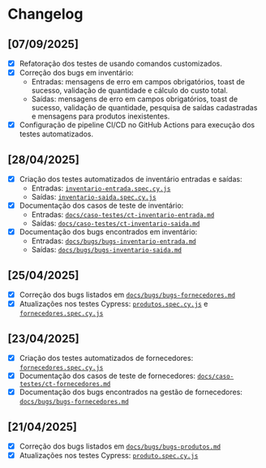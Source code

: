# Changelog

## [07/09/2025]
- [x] Refatoração dos testes de usando comandos customizados.
- [x] Correção dos bugs em inventário:
    - Entradas: mensagens de erro em campos obrigatórios, toast de sucesso, validação de quantidade e cálculo do custo total.
    - Saídas: mensagens de erro em campos obrigatórios, toast de sucesso, validação de quantidade, pesquisa de saídas cadastradas e mensagens para produtos inexistentes.
- [x] Configuração de pipeline CI/CD no GitHub Actions para execução dos testes automatizados.

## [28/04/2025]
- [x] Criação dos testes automatizados de inventário entradas e saídas: 
  - Entradas: [`inventario-entrada.spec.cy.js`](./cypress/e2e/inventario-entrada.cy.js) 
  - Saídas: [`inventario-saida.spec.cy.js`](./cypress/e2e/inventario-saida.cy.js)
- [x] Documentação dos casos de teste de inventário:
  - Entradas: [`docs/caso-testes/ct-inventario-entrada.md`](./docs/caso-testes/ct-inventario-entrada.md)
  - Saídas: [`docs/caso-testes/ct-inventario-saida.md`](./docs/caso-testes/ct-inventario-saida.md)
- [x] Documentação dos bugs encontrados em inventário:
  - Entradas: [`docs/bugs/bugs-inventario-entrada.md`](./docs/bugs/bugs-inventario-entrada.md)
  - Saídas: [`docs/bugs/bugs-inventario-saida.md`](./docs/bugs/bugs-inventario-saida.md)

## [25/04/2025]
- [x] Correção dos bugs listados em [`docs/bugs/bugs-fornecedores.md`](./docs/bugs/bugs-fornecedores.md)
- [x] Atualizações nos testes Cypress: [`produtos.spec.cy.js`](./cypress/e2e/produtos.cy.js) e [`fornecedores.spec.cy.js`](./cypress/e2e/fornecedores.cy.js)

## [23/04/2025]
- [x] Criação dos testes automatizados de fornecedores: [`fornecedores.spec.cy.js`](./cypress/e2e/fornecedores.cy.js)
- [x] Documentação dos casos de teste de fornecedores: [`docs/caso-testes/ct-fornecedores.md`](./docs/caso-testes/ct-fornecedores.md)
- [x] Documentação dos bugs encontrados na gestão de fornecedores: [`docs/bugs/bugs-fornecedores.md`](./docs/bugs/bugs-fornecedores)

## [21/04/2025]
- [x] Correção dos bugs listados em [`docs/bugs/bugs-produtos.md`](./docs/bugs/bugs-produtos.md)
- [x] Atualizações nos testes Cypress: [`produto.spec.cy.js`](./cypress/e2e/produtos.cy.js)
